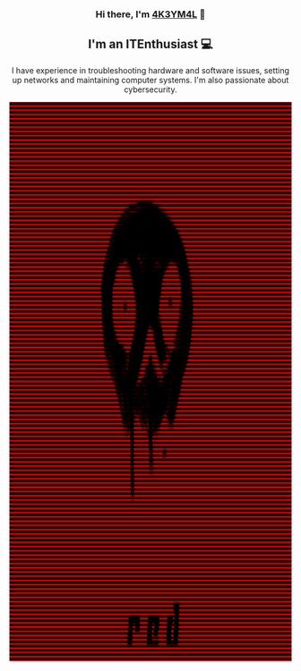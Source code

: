 
<h3 align="center">
Hi there, I'm <a href="https://github.com/4K3YM4L" target="_blank" rel="noreferrer">4K3YM4L</a> 👋
</h3>

<h2 align="center">
I'm an ITEnthusiast 💻
</h2>
<p align="center"> I have experience in troubleshooting hardware and software issues, setting up networks and maintaining computer systems. I'm also passionate about cybersecurity.
</p>
<img align="center" alt="GIF" src="https://github.com/4K3YM4L/4K3YM4L/blob/main/red.gif?raw=true" height="1000" style="max-width: 100%; display: inline-block;" data-target="animated-image.originalImage"> 
